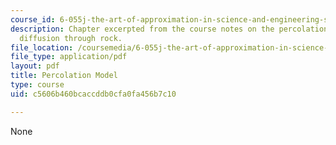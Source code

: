 ```yaml
---
course_id: 6-055j-the-art-of-approximation-in-science-and-engineering-spring-2008
description: Chapter excerpted from the course notes on the percolation model of oil
  diffusion through rock.
file_location: /coursemedia/6-055j-the-art-of-approximation-in-science-and-engineering-spring-2008/c5606b460bcaccddb0cfa0fa456b7c10_apr14a.pdf
file_type: application/pdf
layout: pdf
title: Percolation Model
type: course
uid: c5606b460bcaccddb0cfa0fa456b7c10

---
```

None